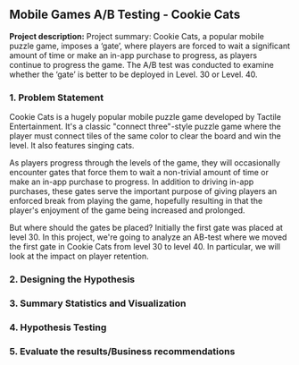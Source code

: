 ## Mobile Games A/B Testing - Cookie Cats

**Project description:** Project summary: Cookie Cats, a popular mobile puzzle game, imposes a ‘gate’, where players are forced to wait a significant amount of time or make an in-app purchase to progress, as players continue to progress the game. The A/B test was conducted to examine whether the ‘gate’ is better to be deployed in Level. 30 or Level. 40. 

### 1. Problem Statement

Cookie Cats is a hugely popular mobile puzzle game developed by Tactile Entertainment. It's a classic "connect three"-style puzzle game where the player must connect tiles of the same color to clear the board and win the level. It also features singing cats.

As players progress through the levels of the game, they will occasionally encounter gates that force them to wait a non-trivial amount of time or make an in-app purchase to progress. In addition to driving in-app purchases, these gates serve the important purpose of giving players an enforced break from playing the game, hopefully resulting in that the player's enjoyment of the game being increased and prolonged.

But where should the gates be placed? Initially the first gate was placed at level 30. In this project, we're going to analyze an AB-test where we moved the first gate in Cookie Cats from level 30 to level 40. In particular, we will look at the impact on player retention.

### 2. Designing the Hypothesis



### 3. Summary Statistics and Visualization


### 4. Hypothesis Testing


### 5. Evaluate the results/Business recommendations





